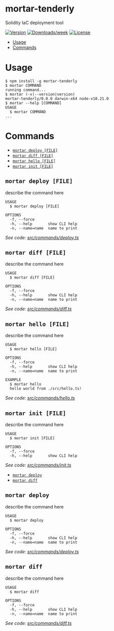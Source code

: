 mortar-tenderly
===============

Solidity IaC deployment tool

[![Version](https://img.shields.io/npm/v/mortar-tenderly.svg)](https://npmjs.org/package/mortar-tenderly)
[![Downloads/week](https://img.shields.io/npm/dw/mortar-tenderly.svg)](https://npmjs.org/package/mortar-tenderly)
[![License](https://img.shields.io/npm/l/mortar-tenderly.svg)](https://github.com/Tenderly/mortar-tenderly/blob/master/package.json)

<!-- toc -->
* [Usage](#usage)
* [Commands](#commands)
<!-- tocstop -->
# Usage
<!-- usage -->
```sh-session
$ npm install -g mortar-tenderly
$ mortar COMMAND
running command...
$ mortar (-v|--version|version)
mortar-tenderly/0.0.0 darwin-x64 node-v10.21.0
$ mortar --help [COMMAND]
USAGE
  $ mortar COMMAND
...
```
<!-- usagestop -->
# Commands
<!-- commands -->
* [`mortar deploy [FILE]`](#mortar-deploy-file)
* [`mortar diff [FILE]`](#mortar-diff-file)
* [`mortar hello [FILE]`](#mortar-hello-file)
* [`mortar init [FILE]`](#mortar-init-file)

## `mortar deploy [FILE]`

describe the command here

```
USAGE
  $ mortar deploy [FILE]

OPTIONS
  -f, --force
  -h, --help       show CLI help
  -n, --name=name  name to print
```

_See code: [src/commands/deploy.ts](https://github.com/Tenderly/mortar-tenderly/blob/v0.0.0/src/commands/deploy.ts)_

## `mortar diff [FILE]`

describe the command here

```
USAGE
  $ mortar diff [FILE]

OPTIONS
  -f, --force
  -h, --help       show CLI help
  -n, --name=name  name to print
```

_See code: [src/commands/diff.ts](https://github.com/Tenderly/mortar-tenderly/blob/v0.0.0/src/commands/diff.ts)_

## `mortar hello [FILE]`

describe the command here

```
USAGE
  $ mortar hello [FILE]

OPTIONS
  -f, --force
  -h, --help       show CLI help
  -n, --name=name  name to print

EXAMPLE
  $ mortar hello
  hello world from ./src/hello.ts!
```

_See code: [src/commands/hello.ts](https://github.com/Tenderly/mortar-tenderly/blob/v0.0.0/src/commands/hello.ts)_

## `mortar init [FILE]`

describe the command here

```
USAGE
  $ mortar init [FILE]

OPTIONS
  -f, --force
  -h, --help       show CLI help
```

_See code: [src/commands/init.ts](https://github.com/Tenderly/mortar-tenderly/blob/v0.0.0/src/commands/init.ts)_
<!-- commandsstop -->
* [`mortar deploy`](#mortar-deploy-file)
* [`mortar diff`](#mortar-diff-file)

## `mortar deploy`

describe the command here

```
USAGE
  $ mortar deploy

OPTIONS
  -f, --force
  -h, --help       show CLI help
  -n, --name=name  name to print
```

_See code: [src/commands/deploy.ts](https://github.com/Tenderly/mortar-tenderly/blob/v0.0.0/src/commands/deploy.ts)_

## `mortar diff`

describe the command here

```
USAGE
  $ mortar diff

OPTIONS
  -f, --force
  -h, --help       show CLI help
  -n, --name=name  name to print
```

_See code: [src/commands/diff.ts](https://github.com/Tenderly/mortar-tenderly/blob/v0.0.0/src/commands/diff.ts)_
